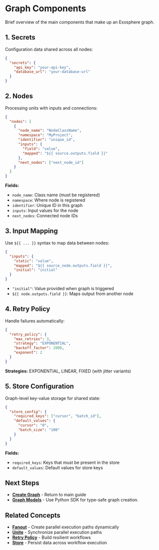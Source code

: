 # Graph Components

Brief overview of the main components that make up an Exosphere graph.

## 1. Secrets

Configuration data shared across all nodes:

```json
{
  "secrets": {
    "api_key": "your-api-key",
    "database_url": "your-database-url"
  }
}
```

## 2. Nodes

Processing units with inputs and connections:

```json
{
  "nodes": [
    {
      "node_name": "NodeClassName",
      "namespace": "MyProject",
      "identifier": "unique_id",
      "inputs": {
        "field": "value",
        "mapped": "${{ source.outputs.field }}"
      },
      "next_nodes": ["next_node_id"]
    }
  ]
}
```

**Fields:**
- `node_name`: Class name (must be registered)
- `namespace`: Where node is registered
- `identifier`: Unique ID in this graph
- `inputs`: Input values for the node
- `next_nodes`: Connected node IDs

## 3. Input Mapping

Use `${{ ... }}` syntax to map data between nodes:

```json
{
  "inputs": {
    "static": "value",
    "mapped": "${{ source_node.outputs.field }}",
    "initial": "initial"
  }
}
```

- `"initial"`: Value provided when graph is triggered
- `${{ node.outputs.field }}`: Maps output from another node

## 4. Retry Policy

Handle failures automatically:

```json
{
  "retry_policy": {
    "max_retries": 3,
    "strategy": "EXPONENTIAL",
    "backoff_factor": 2000,
    "exponent": 2
  }
}
```

**Strategies:** EXPONENTIAL, LINEAR, FIXED (with jitter variants)

## 5. Store Configuration

Graph-level key-value storage for shared state:

```json
{
  "store_config": {
    "required_keys": ["cursor", "batch_id"],
    "default_values": {
      "cursor": "0",
      "batch_size": "100"
    }
  }
}
```

**Fields:**
- `required_keys`: Keys that must be present in the store
- `default_values`: Default values for store keys

## Next Steps

- **[Create Graph](./create-graph.md)** - Return to main guide
- **[Graph Models](./python-sdk-graph.md)** - Use Python SDK for type-safe graph creation.

## Related Concepts

- **[Fanout](./fanout.md)** - Create parallel execution paths dynamically
- **[Unite](./unite.md)** - Synchronize parallel execution paths
- **[Retry Policy](./retry-policy.md)** - Build resilient workflows
- **[Store](./store.md)** - Persist data across workflow execution
